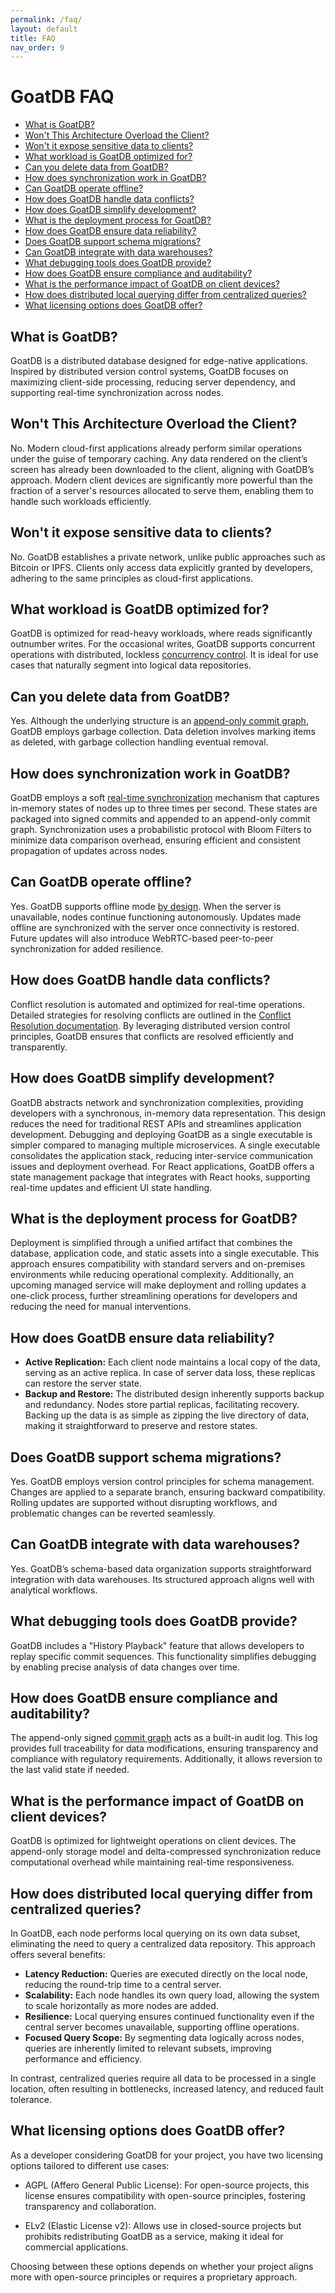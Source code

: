 ```yaml
---
permalink: /faq/
layout: default
title: FAQ
nav_order: 9
---
```


# GoatDB FAQ

- [What is GoatDB?](#what-is-goatdb)
- [Won't This Architecture Overload the Client?](#wont-this-architecture-overload-the-client)
- [Won't it expose sensitive data to clients?](#wont-it-expose-sensitive-data-to-clients)
- [What workload is GoatDB optimized for?](#what-workload-is-goatdb-optimized-for)
- [Can you delete data from GoatDB?](#can-you-delete-data-from-goatdb)
- [How does synchronization work in GoatDB?](#how-does-synchronization-work-in-goatdb)
- [Can GoatDB operate offline?](#can-goatdb-operate-offline)
- [How does GoatDB handle data conflicts?](#how-does-goatdb-handle-data-conflicts)
- [How does GoatDB simplify development?](#how-does-goatdb-simplify-development)
- [What is the deployment process for GoatDB?](#what-is-the-deployment-process-for-goatdb)
- [How does GoatDB ensure data reliability?](#how-does-goatdb-ensure-data-reliability)
- [Does GoatDB support schema migrations?](#does-goatdb-support-schema-migrations)
- [Can GoatDB integrate with data warehouses?](#can-goatdb-integrate-with-data-warehouses)
- [What debugging tools does GoatDB provide?](#what-debugging-tools-does-goatdb-provide)
- [How does GoatDB ensure compliance and auditability?](#how-does-goatdb-ensure-compliance-and-auditability)
- [What is the performance impact of GoatDB on client devices?](#what-is-the-performance-impact-of-goatdb-on-client-devices)
- [How does distributed local querying differ from centralized queries?](#how-does-distributed-local-querying-differ-from-centralized-queries)
- [What licensing options does GoatDB offer?](#what-licensing-options-does-goatdb-offer)

## What is GoatDB?

GoatDB is a distributed database designed for edge-native applications. Inspired
by distributed version control systems, GoatDB focuses on maximizing client-side
processing, reducing server dependency, and supporting real-time synchronization
across nodes.

## Won't This Architecture Overload the Client?

No. Modern cloud-first applications already perform similar operations under the
guise of temporary caching. Any data rendered on the client’s screen has already
been downloaded to the client, aligning with GoatDB’s approach. Modern client
devices are significantly more powerful than the fraction of a server's
resources allocated to serve them, enabling them to handle such workloads
efficiently.

## Won't it expose sensitive data to clients?

No. GoatDB establishes a private network, unlike public approaches such as
Bitcoin or IPFS. Clients only access data explicitly granted by developers,
adhering to the same principles as cloud-first applications.

## What workload is GoatDB optimized for?

GoatDB is optimized for read-heavy workloads, where reads significantly
outnumber writes. For the occasional writes, GoatDB supports concurrent
operations with distributed, lockless [concurrency control](/architecture). It
is ideal for use cases that naturally segment into logical data repositories.

## Can you delete data from GoatDB?

Yes. Although the underlying structure is an
[append-only commit graph](/commit-graph), GoatDB employs garbage collection.
Data deletion involves marking items as deleted, with garbage collection
handling eventual removal.

## How does synchronization work in GoatDB?

GoatDB employs a soft [real-time synchronization](/sync) mechanism that captures
in-memory states of nodes up to three times per second. These states are
packaged into signed commits and appended to an append-only commit graph.
Synchronization uses a probabilistic protocol with Bloom Filters to minimize
data comparison overhead, ensuring efficient and consistent propagation of
updates across nodes.

## Can GoatDB operate offline?

Yes. GoatDB supports offline mode [by design](/architecture). When the server is
unavailable, nodes continue functioning autonomously. Updates made offline are
synchronized with the server once connectivity is restored. Future updates will
also introduce WebRTC-based peer-to-peer synchronization for added resilience.

## How does GoatDB handle data conflicts?

Conflict resolution is automated and optimized for real-time operations.
Detailed strategies for resolving conflicts are outlined in the
[Conflict Resolution documentation](/conflict-resolution). By leveraging
distributed version control principles, GoatDB ensures that conflicts are
resolved efficiently and transparently.

## How does GoatDB simplify development?

GoatDB abstracts network and synchronization complexities, providing developers
with a synchronous, in-memory data representation. This design reduces the need
for traditional REST APIs and streamlines application development. Debugging and
deploying GoatDB as a single executable is simpler compared to managing multiple
microservices. A single executable consolidates the application stack, reducing
inter-service communication issues and deployment overhead. For React
applications, GoatDB offers a state management package that integrates with
React hooks, supporting real-time updates and efficient UI state handling.

## What is the deployment process for GoatDB?

Deployment is simplified through a unified artifact that combines the database,
application code, and static assets into a single executable. This approach
ensures compatibility with standard servers and on-premises environments while
reducing operational complexity. Additionally, an upcoming managed service will
make deployment and rolling updates a one-click process, further streamlining
operations for developers and reducing the need for manual interventions.

## How does GoatDB ensure data reliability?

- **Active Replication:** Each client node maintains a local copy of the data,
  serving as an active replica. In case of server data loss, these replicas can
  restore the server state.
- **Backup and Restore:** The distributed design inherently supports backup and
  redundancy. Nodes store partial replicas, facilitating recovery. Backing up
  the data is as simple as zipping the live directory of data, making it
  straightforward to preserve and restore states.

## Does GoatDB support schema migrations?

Yes. GoatDB employs version control principles for schema management. Changes
are applied to a separate branch, ensuring backward compatibility. Rolling
updates are supported without disrupting workflows, and problematic changes can
be reverted seamlessly.

## Can GoatDB integrate with data warehouses?

Yes. GoatDB’s schema-based data organization supports straightforward
integration with data warehouses. Its structured approach aligns well with
analytical workflows.

## What debugging tools does GoatDB provide?

GoatDB includes a "History Playback" feature that allows developers to replay
specific commit sequences. This functionality simplifies debugging by enabling
precise analysis of data changes over time.

## How does GoatDB ensure compliance and auditability?

The append-only signed [commit graph](/commit-graph) acts as a built-in audit
log. This log provides full traceability for data modifications, ensuring
transparency and compliance with regulatory requirements. Additionally, it
allows reversion to the last valid state if needed.

## What is the performance impact of GoatDB on client devices?

GoatDB is optimized for lightweight operations on client devices. The
append-only storage model and delta-compressed synchronization reduce
computational overhead while maintaining real-time responsiveness.

## How does distributed local querying differ from centralized queries?

In GoatDB, each node performs local querying on its own data subset, eliminating
the need to query a centralized data repository. This approach offers several
benefits:

- **Latency Reduction:** Queries are executed directly on the local node,
  reducing the round-trip time to a central server.
- **Scalability:** Each node handles its own query load, allowing the system to
  scale horizontally as more nodes are added.
- **Resilience:** Local querying ensures continued functionality even if the
  central server becomes unavailable, supporting offline operations.
- **Focused Query Scope:** By segmenting data logically across nodes, queries
  are inherently limited to relevant subsets, improving performance and
  efficiency.

In contrast, centralized queries require all data to be processed in a single
location, often resulting in bottlenecks, increased latency, and reduced fault
tolerance.

## What licensing options does GoatDB offer?

As a developer considering GoatDB for your project, you have two licensing
options tailored to different use cases:

- AGPL (Affero General Public License): For open-source projects, this license
  ensures compatibility with open-source principles, fostering transparency and
  collaboration.

- ELv2 (Elastic License v2): Allows use in closed-source projects but prohibits
  redistributing GoatDB as a service, making it ideal for commercial
  applications.

Choosing between these options depends on whether your project aligns more with
open-source principles or requires a proprietary approach.
